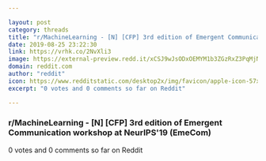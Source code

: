 ```yaml
---

layout: post
category: threads
title: "r/MachineLearning - [N] [CFP] 3rd edition of Emergent Communication workshop at NeurIPS'19 (EmeCom)"
date: 2019-08-25 23:22:30
link: https://vrhk.co/2NvXli3
image: https://external-preview.redd.it/xCSJ9wJsODxOEMYM1b3ZGzRxZ3PqMjNk4i2sQ47hh3U.jpg?auto=webp&s=24c951de45067bbac74f2ef03327eff90cfb2ca2
domain: reddit.com
author: "reddit"
icon: https://www.redditstatic.com/desktop2x/img/favicon/apple-icon-57x57.png
excerpt: "0 votes and 0 comments so far on Reddit"

---
```


### r/MachineLearning - [N] [CFP] 3rd edition of Emergent Communication workshop at NeurIPS'19 (EmeCom)

0 votes and 0 comments so far on Reddit